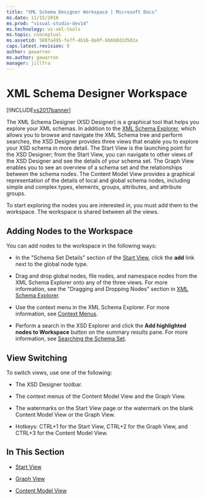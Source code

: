 ```yaml
---
title: "XML Schema Designer Workspace | Microsoft Docs"
ms.date: 11/15/2016
ms.prod: "visual-studio-dev14"
ms.technology: vs-xml-tools
ms.topic: conceptual
ms.assetid: 588fa495-fe7f-4b16-8a9f-6b6b8d2d502a
caps.latest.revision: 9
author: gewarren
ms.author: gewarren
manager: jillfra
---
```

# XML Schema Designer Workspace
[!INCLUDE[vs2017banner](../includes/vs2017banner.md)]

The XML Schema Designer (XSD Designer) is a graphical tool that helps you explore your XML schemas. In addition to the [XML Schema Explorer](../xml-tools/xml-schema-explorer.md), which allows you to browse and navigate the XML Schema tree and perform searches, the XSD Designer provides three views that enable you to explore your XSD schema in more detail. The Start View is the launching point for the XSD Designer; from the Start View, you can navigate to other views of the XSD Designer and see the details of your schema set. The Graph View enables you to see an overview of a schema set and the relationships between the schema nodes. The Content Model View provides a graphical representation of the details of local and global schema nodes, including simple and complex types, elements, groups, attributes, and attribute groups.  
  
 To start exploring the nodes you are interested in, you must add them to the workspace. The workspace is shared between all the views.  
  
## Adding Nodes to the Workspace  
 You can add nodes to the workspace in the following ways:  
  
- In the "Schema Set Details" section of the [Start View](../xml-tools/start-view.md), click the **add** link next to the global node type.  
  
- Drag and drop global nodes, file nodes, and namespace nodes from the XML Schema Explorer onto any of the three views. For more information, see the "Dragging and Dropping Nodes" section in [XML Schema Explorer](../xml-tools/xml-schema-explorer.md).  
  
- Use the context menu in the XML Schema Explorer. For more information, see [Context Menus](../xml-tools/context-menus-xml-schema-explorer.md).  
  
- Perform a search in the XSD Explorer and click the **Add highlighted nodes to Workspace** button on the summary results pane. For more information, see [Searching the Schema Set](../xml-tools/searching-the-schema-set.md).  
  
## View Switching  
 To switch views, use one of the following:  
  
- The XSD Designer toolbar.  
  
- The context menus of the Content Model View and the Graph View.  
  
- The watermarks on the Start View page or the watermark on the blank Content Model View or the Graph View.  
  
- Hotkeys: CTRL+1 for the Start View, CTRL+2 for the Graph View, and CTRL+3 for the Content Model View.  
  
## In This Section  
  
- [Start View](../xml-tools/start-view.md)  
  
- [Graph View](../xml-tools/graph-view.md)  
  
- [Content Model View](../xml-tools/content-model-view.md)
